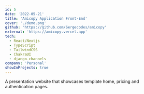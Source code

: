 ```yaml
---
id: 5
date: '2022-05-21'
title: 'Amicopy Application Front-End'
cover: './demo.png'
github: 'https://github.com/Sergecodes/amicopy'
external: 'https://amicopy.vercel.app'
tech:
  - React/Nextjs
  - TypeScript
  - TailwindCSS
  - ChakraUI
  - django-channels
company: 'Personal'
showInProjects: true
---
```


A presentation website that showcases template home, pricing and authentication pages.
